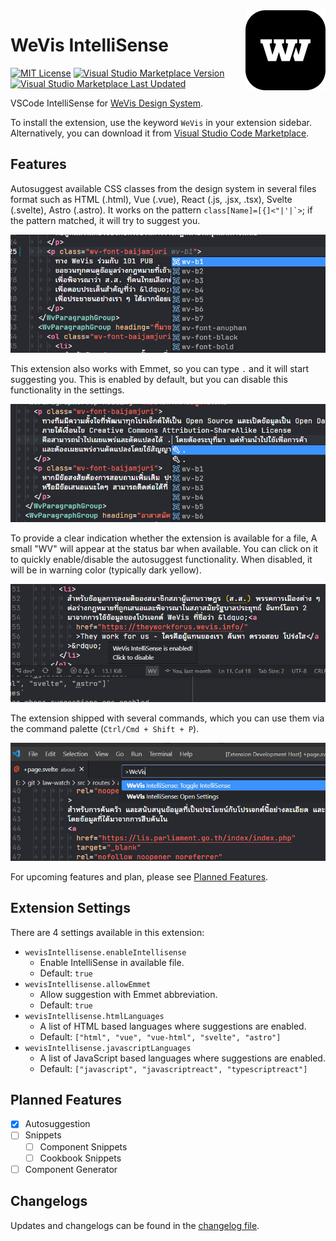 <img src="./icon.png" width="128" height="128" loading="lazy" decoding="async" align="right" />

# WeVis IntelliSense

[![MIT License](https://img.shields.io/github/license/rootEnginear/wevis-intellisense)](https://github.com/rootEnginear/wevis-intellisense)
[![Visual Studio Marketplace Version](https://img.shields.io/visual-studio-marketplace/v/rootenginear.wevis-intellisense)](https://marketplace.visualstudio.com/items?itemName=rootenginear.wevis-intellisense)
[![Visual Studio Marketplace Last Updated](https://img.shields.io/visual-studio-marketplace/last-updated/rootenginear.wevis-intellisense)](https://marketplace.visualstudio.com/items?itemName=rootenginear.wevis-intellisense)

VSCode IntelliSense for [WeVis Design System](https://wevisdemo.github.io/design-systems/).

To install the extension, use the keyword `WeVis` in your extension sidebar. Alternatively, you can download it from [Visual Studio Code Marketplace](https://marketplace.visualstudio.com/items?itemName=rootenginear.wevis-intellisense).

## Features

Autosuggest available CSS classes from the design system in several files format such as HTML (.html), Vue (.vue), React (.js, .jsx, .tsx), Svelte (.svelte), Astro (.astro). It works on the pattern `` class[Name]=[{]<"|'|`> ``; if the pattern matched, it will try to suggest you.

![Autosuggestion in class attribute](./assets/class.jpg)

This extension also works with Emmet, so you can type `.` and it will start suggesting you. This is enabled by default, but you can disable this functionality in the settings.

![Autosuggestion in Emmet](./assets/emmet.jpg)

To provide a clear indication whether the extension is available for a file, A small "WV" will appear at the status bar when available. You can click on it to quickly enable/disable the autosuggest functionality. When disabled, it will be in warning color (typically dark yellow).

![Extension availability shown in the status bar](./assets/status.jpg)

The extension shipped with several commands, which you can use them via the command palette (`Ctrl/Cmd + Shift + P`).

![Open extension settings using the command palette](./assets/command.jpg)

For upcoming features and plan, please see [Planned Features](#planned-features).

## Extension Settings

There are 4 settings available in this extension:

- `wevisIntellisense.enableIntellisense`
  - Enable IntelliSense in available file.
  - Default: `true`
- `wevisIntellisense.allowEmmet`
  - Allow suggestion with Emmet abbreviation.
  - Default: `true`
- `wevisIntellisense.htmlLanguages`
  - A list of HTML based languages where suggestions are enabled.
  - Default: `["html", "vue", "vue-html", "svelte", "astro"]`
- `wevisIntellisense.javascriptLanguages`
  - A list of JavaScript based languages where suggestions are enabled.
  - Default: `["javascript", "javascriptreact", "typescriptreact"]`

## Planned Features

- [x] Autosuggestion
- [ ] Snippets
  - [ ] Component Snippets
  - [ ] Cookbook Snippets
- [ ] Component Generator

## Changelogs

Updates and changelogs can be found in the [changelog file](./CHANGELOG.md).
